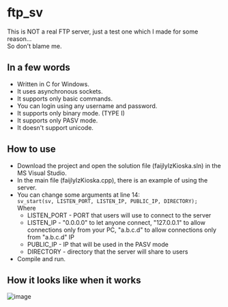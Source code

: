 # ftp_sv

This is NOT a real FTP server, just a test one which I made for some reason...\
So don't blame me.

## In a few words

* Written in C for Windows.
* It uses asynchronous sockets.
* It supports only basic commands.
* You can login using any username and password.
* It supports only binary mode. (TYPE I)
* It supports only PASV mode.
* It doesn't support unicode.

## How to use

* Download the project and open the solution file (faijlyIzKioska.sln) in the MS Visual Studio.
* In the main file (faijlyIzKioska.cpp), there is an example of using the server.
* You can change some arguments at line 14:\
  ```sv_start(sv, LISTEN_PORT, LISTEN_IP, PUBLIC_IP, DIRECTORY);```\
  Where
  * LISTEN_PORT - PORT that users will use to connect to the server
  * LISTEN_IP - "0.0.0.0" to let anyone connect, "127.0.0.1" to allow connections only from your PC, "a.b.c.d" to allow connections only from "a.b.c.d" IP
  * PUBLIC_IP - IP that will be used in the PASV mode
  * DIRECTORY - directory that the server will share to users
* Compile and run.

## How it looks like when it works
  ![image](https://i.imgur.com/EZFb1lg.png)
